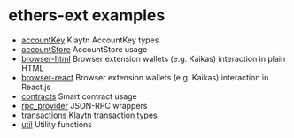 # ethers-ext examples

- [accountKey](./accountKey) Klaytn AccountKey types
- [accountStore](./accountStore) AccountStore usage
- [browser-html](./browser-html) Browser extension wallets (e.g. Kaikas) interaction in plain HTML
- [browser-react](./browser-react) Browser extension wallets (e.g. Kaikas) interaction in React.js
- [contracts](./contracts) Smart contract usage
- [rpc_provider](./rpc_provider.js) JSON-RPC wrappers
- [transactions](./transactions) Klaytn transaction types
- [util](./util) Utility functions

